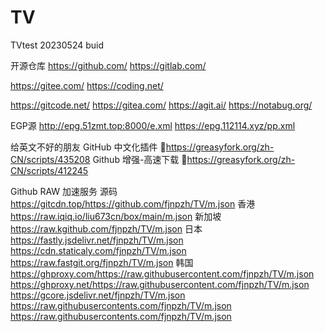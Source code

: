 # TV
TVtest
20230524 buid


开源仓库
https://github.com/
https://gitlab.com/

https://gitee.com/
https://coding.net/

https://gitcode.net/
https://gitea.com/
https://agit.ai/
https://notabug.org/

EGP源
http://epg.51zmt.top:8000/e.xml
https://epg.112114.xyz/pp.xml

给英文不好的朋友
GitHub 中文化插件 🔰https://greasyfork.org/zh-CN/scripts/435208
Github 增强-高速下载 🔰https://greasyfork.org/zh-CN/scripts/412245

Github RAW 加速服务
源码 https://gitcdn.top/https://github.com/fjnpzh/TV/m.json
香港 https://raw.iqiq.io/liu673cn/box/main/m.json
新加坡 https://raw.kgithub.com/fjnpzh/TV/m.json
日本
https://fastly.jsdelivr.net/fjnpzh/TV/m.json
https://cdn.staticaly.com/fjnpzh/TV/m.json
https://raw.fastgit.org/fjnpzh/TV/m.json
韩国
https://ghproxy.com/https://raw.githubusercontent.com/fjnpzh/TV/m.json
https://ghproxy.net/https://raw.githubusercontent.com/fjnpzh/TV/m.json
https://gcore.jsdelivr.net/fjnpzh/TV/m.json
https://raw.githubusercontents.com/fjnpzh/TV/m.json
https://raw.githubusercontents.com/fjnpzh/TV/m.json
